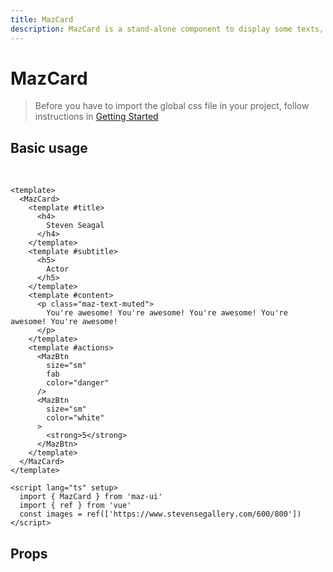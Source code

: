 ```yaml
---
title: MazCard
description: MazCard is a stand-alone component to display some texts, images and you can add buttons actions
---
```


# MazCard

> Before you have to import the global css file in your project, follow instructions in [Getting Started](/guide/getting-started.md)

## Basic usage

<br />

<!-- :images="images" -->
<MazCard>
  <template #title>
    <h4>
      Steven Seagal
    </h4>
  </template>
  <template #subtitle>
    <h5>
      Actor
    </h5>
  </template>
  <template #content>
    <p class="maz-text-muted">
      You're awesome! You're awesome! You're awesome! You're awesome! You're awesome!
    </p>
  </template>
  <template #actions>
    <MazBtn
      size="sm"
      fab
      color="danger"
    />
    <MazBtn
      size="sm"
      color="white"
    >
      <strong>5</strong>
    </MazBtn>
  </template>
</MazCard>

<script setup>
  import { ref } from 'vue'
  const images = ref(['https://www.stevensegallery.com/600/800'])
</script>

```vue
<template>
  <MazCard>
    <template #title>
      <h4>
        Steven Seagal
      </h4>
    </template>
    <template #subtitle>
      <h5>
        Actor
      </h5>
    </template>
    <template #content>
      <p class="maz-text-muted">
        You're awesome! You're awesome! You're awesome! You're awesome! You're awesome!
      </p>
    </template>
    <template #actions>
      <MazBtn
        size="sm"
        fab
        color="danger"
      />
      <MazBtn
        size="sm"
        color="white"
      >
        <strong>5</strong>
      </MazBtn>
    </template>
  </MazCard>
</template>

<script lang="ts" setup>
  import { MazCard } from 'maz-ui'
  import { ref } from 'vue'
  const images = ref(['https://www.stevensegallery.com/600/800'])
</script>
```

## Props

<ComponentPropDoc component="MazCard" />